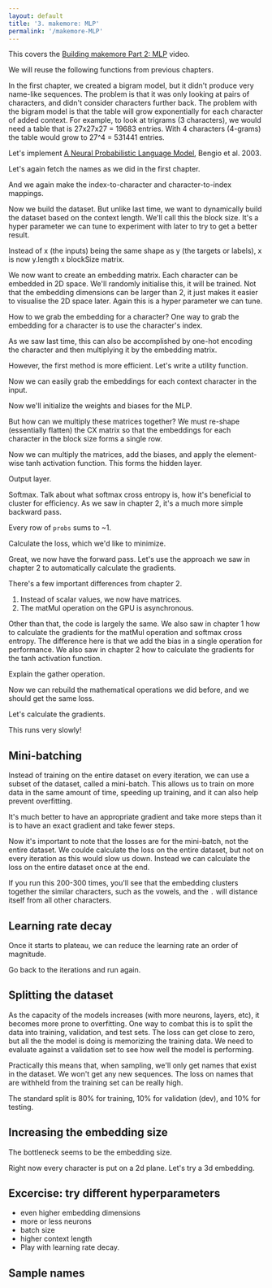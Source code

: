 ```yaml
---
layout: default
title: '3. makemore: MLP'
permalink: '/makemore-MLP'
---
```


<aside>
    This covers the <a href="https://www.youtube.com/watch?v=TCH_1BHY58I">Building makemore Part 2: MLP</a> video.
</aside>

We will reuse the following functions from previous chapters.

<script data-src="utils.js">
import { GPU } from './matmul-gpu.js';
export const { matMul, scatterAdd } = await GPU();
</script>

<script data-src="utils.js">
const matrixMixin = (Base) => class extends Base {
    #shape = new Int32Array();
    constructor(data, ...args) {
        super(data, ...args);
        this.shape = data?.shape ?? [ this.length ];
    }
    get shape() {
        return Array.from( this.#shape );
    }
    set shape( shape ) {
        if ( typeof shape === 'function' ) shape = shape( this.shape );
        if (this.length !== shape.reduce((a, b) => a * b, 1))
            throw new Error('Shape does not match data length.');
        this.#shape = new Int32Array( shape );
    }
    reshape( shape ) {
        this.shape = shape;
        return this;
    }
};
export class FloatMatrix extends matrixMixin(Float32Array) {}
export class IntMatrix extends matrixMixin(Int32Array) {}

export function createFloatMatrix( shape, fn ) {
    const length = shape.reduce((a, b) => a * b, 1);
    return new FloatMatrix( fn ? Array.from( { length }, fn ) : length ).reshape( shape );
}
</script>

In the first chapter, we created a bigram model, but it didn't produce very
name-like sequences. The problem is that it was only looking at pairs of
characters, and didn't consider characters further back. The problem with the
bigram model is that the table will grow exponentially for each character of
added context. For example, to look at trigrams (3 characters), we would need
a table that is 27x27x27 = 19683 entries. With 4 characters (4-grams) the table
would grow to 27^4 = 531441 entries.

Let's implement [A Neural Probabilistic Language
Model](https://www.jmlr.org/papers/volume3/bengio03a/bengio03a.pdf), Bengio et al. 2003.

Let's again fetch the names as we did in the first chapter.

<script>
const response = await fetch('https://raw.githubusercontent.com/karpathy/makemore/master/names.txt');
const text = await response.text();
const names = text.split('\n');
</script>

And we again make the index-to-character and character-to-index mappings.

<script>
const indexToCharMap = [ '.', ...new Set( names.join('') ) ].sort();
const stringToCharMap = {};

for ( let i = indexToCharMap.length; i--; ) {
    stringToCharMap[ indexToCharMap[ i ] ] = i;
}
</script>

Now we build the dataset. But unlike last time, we want to dynamically build the
dataset based on the context length. We'll call this the block size. It's a
hyper parameter we can tune to experiment with later to try to get a better
result.

<script data-src="utils.js">
export function buildDataSet( names, stringToCharMap, blockSize ) {
    let X = [];
    let Y = [];

    for ( const name of names ) {
        const context = '.'.repeat( blockSize ) + name + '.';
        let i = blockSize;
        while ( context[ i ] ) {
            const x = context.slice( i - blockSize, i );
            const y = context[ i ];
            X.push( ...[ ...x ].map( ( char ) => stringToCharMap[ char ] ) );
            Y.push( stringToCharMap[ y ] );
            i++;
        }
    }

    return [
        new IntMatrix( X ).reshape( [ X.length / blockSize, blockSize ] ),
        new IntMatrix( Y ).reshape( [ Y.length ] )
    ];
}
</script>

<script>
const hyperParameters = { blockSize: 3 };
const [ X, Y ] = buildDataSet( names, stringToCharMap, hyperParameters.blockSize );
</script>

Instead of x (the inputs) being the same shape as y (the targets or labels), x
is now y.length x blockSize matrix.

We now want to create an embedding matrix. Each character can be embedded in
2D space. We'll randomly initialise this, it will be trained. Not that the
embedding dimensions can be larger than 2, it just makes it easier to visualise
the 2D space later. Again this is a hyper parameter we can tune.

<script>
import {
    random,
    oneHot,
    transpose,
    softmaxByRow,
    negativeLogLikelihood,
    softmaxCrossEntropyGradient,
    sample
} from './1-bigram-utils.js';
</script>

<script>
hyperParameters.embeddingDimensions = 2;
const totalChars = indexToCharMap.length;
const CData = createFloatMatrix( [ totalChars, hyperParameters.embeddingDimensions ], random );
</script>

How to we grab the embedding for a character? One way to grab the embedding for
a character is to use the character's index.

<script>
const indexOfB = stringToCharMap[ 'b' ];
const embeddingForB = [
    CData[ indexOfB * hyperParameters.embeddingDimensions + 0 ],
    CData[ indexOfB * hyperParameters.embeddingDimensions + 1 ],
];
</script>

As we saw last time, this can also be accomplished by one-hot encoding the
character and then multiplying it by the embedding matrix.

<script>
const oneHotForB = oneHot( [ indexOfB ], totalChars );
const embeddingForB = await matMul( oneHotForB, CData );
</script>

However, the first method is more efficient. Let's write a utility function.

<script data-src="utils.js">
export function gather(A, indices) {
    const shape = indices.shape ?? [ indices.length ];
    if (A.shape.length !== 2) {
        const R = createFloatMatrix( shape );
        for (let i = indices.length; i--;) {
            R[i] = A[indices[i]];
        }
        return R;
    }
    const Dim = A.shape[1];
    const R = createFloatMatrix( [...shape, Dim] );
    for (let i = indices.length; i--;) {
        const index = indices[i];
        for (let j = Dim; j--;) {
            R[i * Dim + j] = A[index * Dim + j];
        }
    }
    return R;
}
</script>

<script>
const embeddingForB = gather( CData, new Int32Array( [ indexOfB ] ) );
</script>

Now we can easily grab the embeddings for each context character in the input.

<script >
const CX = gather( CData, X );
</script>

Now we'll initialize the weights and biases for the MLP.

<script>
hyperParameters.neurons = 100;
const { embeddingDimensions, blockSize, neurons } = hyperParameters;
const W1Data = createFloatMatrix( [ embeddingDimensions * blockSize, neurons ], random );
const b1Data = createFloatMatrix( [ neurons ], random );
</script>

But how can we multiply these matrices together? We must re-shape (essentially
flatten) the CX matrix so that the embeddings for each character in the block
size forms a single row.

<script>
const { embeddingDimensions, blockSize } = hyperParameters;
const CXReshaped = new FloatMatrix( CX ).reshape( [ X.shape[ 0 ], embeddingDimensions * blockSize ] );
</script>

Now we can multiply the matrices, add the biases, and apply the element-wise
tanh activation function. This forms the hidden layer.

<script data-src="utils.js">
export async function matMulBias( A, B, bias ) {
    const data = await matMul(A, B);
    if ( ! bias ) return data;
    const [ m, n ] = data.shape;
    if (n !== bias.length ) {
        throw new Error('Bias vector dimension does not match the resulting matrix rows.');
    }
    // Add the biases to every row.
    for ( let m_ = m; m_--; ) {
        for ( let n_ = n; n_--; ) {
            data[ m_ * n + n_ ] += bias[ n_ ];
        }
    }
    return data;
}
</script>

<script>
const h = await matMulBias( CXReshaped, W1Data, b1Data );
// Activation function.
for ( let i = h.length; i--; ) h[ i ] = Math.tanh( h[ i ] );
</script>

Output layer.

<script>
const { neurons } = hyperParameters;
const W2Data = createFloatMatrix( [ neurons, totalChars ], random );
const b2Data = createFloatMatrix( [ totalChars ], random );
const logits = await matMul( h, W2Data );
const [ m, n ] = logits.shape;
// Add the biases to every row.
for ( let m_ = m; m_--; ) {
    for ( let n_ = n; n_--; ) {
        logits[ m_ * n + n_ ] += b2Data[ n_ ];
    }
}
</script>

Softmax. Talk about what softmax cross entropy is, how it's beneficial to
cluster for efficiency. As we saw in chapter 2, it's a much more simple backward
pass.

<script>
const probs = softmaxByRow( logits );
</script>

Every row of `probs` sums to ~1.

<script>
const row1 = createFloatMatrix( [ 1, totalChars ] );
for ( let i = totalChars; i--; ) {
    row1[ 0 * totalChars + i ] = probs[ 0 * totalChars + i ];
}
const sumOfRow1 = row1.reduce( ( a, b ) => a + b, 0 );
</script>

Calculate the loss, which we'd like to minimize.

<script>
const mean = negativeLogLikelihood( probs, Y );
</script>

Great, we now have the forward pass. Let's use the approach we saw in chapter 2
to automatically calculate the gradients.

There's a few important differences from chapter 2.

1. Instead of scalar values, we now have matrices.
2. The matMul operation on the GPU is asynchronous.

Other than that, the code is largely the same. We also saw in chapter 1 how to
calculate the gradients for the matMul operation and softmax cross entropy. The
difference here is that we add the bias in a single operation for performance.
We also saw in chapter 2 how to calculate the gradients for the tanh activation
function.

Explain the gather operation.

<script data-src="utils.js">
import { getTopologicalOrder } from './2-autograd-utils.js';
import {
    transpose,
    softmaxByRow,
    negativeLogLikelihood,
    softmaxCrossEntropyGradient,
} from './1-bigram-utils.js';
window.forwardTimes = [];
window.backwardTimes = [];
export class Value {
    static operations = new Map();
    _dependents = [];
    constructor(data, _children = [], _op) {
        this.data = data;
        this._op = _op;
        this._prev = _children;
        for ( const child of this._prev ) {
            if ( child instanceof Value ) child._dependents.push( this );
        }
    }

    static addOperation(operation, forward) {
        this.operations.set(operation, forward);
        this.prototype[operation] = function (...args) {
            return new Value(null, [this, ...args], operation);
        };
    }

    async _forward() {
        if (this._forwardReady) return this._forwardReady;

        this._forwardReady = (async () => {
            if (!this._op) {
                if (this.data === null) {
                    throw new Error("Leaf node has no data during forward pass.");
                }
                return this.data;
            }

            const args = this._prev;

            // Wait for all child nodes
            await Promise.all(args.map(arg => arg instanceof Value ? arg._forward() : null));

            const inputData = args.map(arg => arg instanceof Value ? arg.data : arg);

            const opFn = Value.operations.get(this._op);
            if (!opFn) throw new Error(`Missing operation handler for op: ${this._op}`);

            const start = performance.now();
            const [data, calculateGrad] = await opFn(...inputData);
            const end = performance.now();
            window.forwardTimes.push({ label: this._op, start, end });

            this.data = data;

            this._backward = async () => {
                const start = performance.now();
                const grads = await calculateGrad(this.grad);
                for (let i = 0; i < grads.length; i++) {
                    const child = args[i];
                    if (child instanceof Value) {
                        child.grad = child.grad ? add(child.grad, grads[i]) : grads[i];
                    }
                }
                const end = performance.now();
                window.backwardTimes.push({ label: this._op, start, end });
            };

            return data;
        })();

        return this._forwardReady;
    }

    async backward() {
        const reversed = getTopologicalOrder(this).reverse();

        for (const node of reversed) {
            node.grad = null;
        }

        this.grad = createFloatMatrix(this.data.shape ?? [1]).fill(1);

        for (const node of reversed) {
            await node._backward?.();
        }
    }

    // async backward() {
    //     // 1) topo‑sort & reverse to get “downstream → upstream”
    //     const revTopo = getTopologicalOrder(this).reverse();

    //     for (const node of revTopo) {
    //         node.grad = node === this ? createFloatMatrix(this.data.shape ?? [1]).fill(1) : null;
    //         node._backwardReady = (async () => {
    //             await Promise.all( node._dependents.map( async dep => await dep._backwardReady ) );
    //             if ( node._backward ) await node._backward();
    //         })();
    //     }

    //     await Promise.all( revTopo.map(node => node._backwardReady) );
    // }

    forward() {
        const order = getTopologicalOrder(this);

        for (const node of order) {
            delete node._forwardReady;
        }

        return this._forward();
    }
}

function add( A, B ) {
    if ( A.shape.toString() !== B.shape.toString() ) {
        throw new Error( 'Matrix dimensions do not match.' );
    }

    const C = new FloatMatrix( A );
    for ( let i = C.length; i--; ) C[ i ] += B[ i ];
    return C;
}

Value.addOperation( 'matMulBias', async ( A, B, bias ) => [
    await matMulBias( A, B, bias ),
    async ( grad ) => {
        const [ m, n ] = grad.shape;
        const biasGrad = createFloatMatrix( [ n ] );
        // Gradients for the biases are the sum of the gradients for
        // each row.
        for ( let m_ = m; m_--; ) {
            for ( let n_ = n; n_--; ) {
                biasGrad[ n_ ] += grad[ m_ * n + n_ ];
            }
        }
        return [
            await matMul( grad, transpose( B ) ),
            await matMul( transpose( A ), grad ),
            biasGrad
        ];
    }
] );

Value.addOperation( 'tanh', ( A ) => {
    const data = new FloatMatrix( A );
    for ( let i = data.length; i--; ) data[ i ] = Math.tanh( data[ i ] );
    return [
        data,
        ( grad ) => {
            const B = new FloatMatrix( grad );
            for ( let i = B.length; i--; ) B[ i ] *= ( 1 - Math.pow( data[ i ], 2 ) );
            return [B];
        }
    ];
} );

Value.addOperation( 'gather', ( A, indices ) => [
    gather( A, indices ),
    async ( grad ) => {
        const B = grad;
        let dA;
        if ( A.shape.length !== 2 ) {
            dA = createFloatMatrix( A.shape );
            for ( let i = B.length; i--; ) dA[ indices[i] ] += B[i];
        } else {
            dA = await scatterAdd( grad, indices, A.shape );
        }
        return [dA];
    }
] );

Value.addOperation( 'softmaxCrossEntropy', ( A, indices ) => {
    const data = softmaxByRow( A );
    return [
        negativeLogLikelihood( data, indices ),
        () => [ softmaxCrossEntropyGradient( data, indices ) ]
    ];
} );

Value.addOperation( 'reshape', ( A, shape ) => [
    new FloatMatrix( A ).reshape( shape ),
    ( grad ) => [ new FloatMatrix( grad ).reshape( A.shape ) ]
] );
</script>

Now we can rebuild the mathematical operations we did before, and we should get
the same loss.

<script>
function logitFn( X ) {
    const { embeddingDimensions, blockSize } = hyperParameters;
    const { C, W1, b1, W2, b2 } = params;
    const embedding = C.gather( X ).reshape( [ X.shape[ 0 ], embeddingDimensions * blockSize ] );
    const hidden = embedding.matMulBias( W1, b1 ).tanh();
    return hidden.matMulBias( W2, b2 );
}
const C = new Value( CData );
const W1 = new Value( W1Data );
const b1 = new Value( b1Data );
const W2 = new Value( W2Data );
const b2 = new Value( b2Data );
const params = { C, W1, b1, W2, b2 };
const loss = logitFn( X ).softmaxCrossEntropy( Y );
await loss.forward();
await loss.backward();
</script>

Let's calculate the gradients.

<script>
hyperParameters.learningRate = 0.1;
const losses = [];
</script>

<script>
export { default as Plotly } from 'https://cdn.jsdelivr.net/npm/plotly.js-dist@2.26.2/+esm';
const graphs = [ document.createElement( 'div' ), document.createElement( 'div' ) ];
</script>

<script>
async function createLossesGraph( element, losses ) {
    await Plotly.react(
        element,
        [ { x: losses.map( ( _, i ) => i ), y: losses } ],
        {
            width: 500, height: 500,
            yaxis: { title: 'Loss', type: 'log' },
            xaxis: { title: 'Iterations' }
        },
        { displayModeBar: false }
    );
}
export async function createEmbeddingGraph( element, C ) {
    await Plotly.react(element, [
        {
            // get even indices from C.
            x: Array.from( C.data ).filter( ( _, i ) => i % 2 ),
            // get uneven indices from C.
            y: Array.from( C.data ).filter( ( _, i ) => ! ( i % 2 ) ),
            text: indexToCharMap,
            mode: 'markers+text',
            type: 'scatter',
            name: 'Embedding',
            marker: {
                size: 14,
                color: '#fff',
                line: { color: 'rgb(0,0,0)', width: 1 }
            }
        }
    ], {
        width: 500, height: 500,
        title: 'Embedding'
    });
}
</script>

<script>
const iterations = 5;
print(graphs);
for ( let i = 0; i < iterations; i++ ) {
    await loss.forward();
    losses.push( loss.data );
    await loss.backward();
    for ( const param of Object.values( params ) ) {
        for ( let i = param.data.length; i--; ) {
            param.data[ i ] -= hyperParameters.learningRate * param.grad[ i ];
        }
    }
    await createLossesGraph( graphs[0], losses );
    await createEmbeddingGraph( graphs[1], C );
}
</script>

This runs very slowly!

## Mini-batching

Instead of training on the entire dataset on every iteration, we can use a
subset of the dataset, called a mini-batch. This allows us to train on more data
in the same amount of time, speeding up training, and it can also help prevent
overfitting.

<script>
const batchLosses = [];
function resetParameters() {
    const { embeddingDimensions, blockSize, neurons } = hyperParameters;
    const { C, W1, b1, W2, b2 } = params;
    C.data = createFloatMatrix( [ totalChars, embeddingDimensions ], random );
    W1.data = createFloatMatrix( [ embeddingDimensions * blockSize, neurons ], random );
    b1.data = createFloatMatrix( [ neurons ], random );
    W2.data = createFloatMatrix( [ neurons, totalChars ], random );
    b2.data = createFloatMatrix( [ totalChars ], random );
    losses.length = 0;
    batchLosses.length = 0;
}
resetParameters();
hyperParameters.batchSize = 32;
</script>

It's much better to have an appropriate gradient and take more steps than it is
to have an exact gradient and take fewer steps.

Now it's important to note that the losses are for the mini-batch, not the
entire dataset. We coulde calculate the loss on the entire dataset, but not on
every iteration as this would slow us down. Instead we can calculate the loss
on the entire dataset once at the end.

<script data-src="utils.js">
export async function createLossesGraph( element, batchLosses, losses ) {
    Plotly.react(element, [
        {
            y: batchLosses,
            name: 'Batch losses',
        },
        {
            y: losses,
            x: Array.from( losses ).map( ( _, i ) => ( i + 1 ) * batchLosses.length / losses.length ),
            name: 'Training losses',
        },
    ], {
        title: 'Losses',
        width: 500,
        height: 500,
        yaxis: { title: 'Loss', type: 'log' },
        xaxis: { title: 'Iterations' }
    });
}
</script>

<script data-src="utils.js">
export function miniBatch( X, Y, batchSize ) {
    const indices = Int32Array.from( { length: batchSize }, () => Math.random() * X.shape[ 0 ] );
    return [ gather( X, indices ), gather( Y, indices ) ];
}
</script>

<script>
const iterations = 100;
print(graphs);
for ( let i = 0; i < iterations; i++ ) {
    const [ Xbatch, Ybatch ] = miniBatch( X, Y, hyperParameters.batchSize );
    const loss = logitFn( Xbatch ).softmaxCrossEntropy( Ybatch );
    await loss.forward();
    batchLosses.push( loss.data );
    await loss.backward();
    for ( const param of Object.values( params ) ) {
        for ( let i = param.data.length; i--; ) {
            param.data[ i ] -= hyperParameters.learningRate * param.grad[ i ];
        }
    }

    if ( batchLosses.length % 100 === 0 ) {
        const loss = logitFn( X ).softmaxCrossEntropy( Y );
        await loss.forward();
        losses.push( loss.data );
    }

    await createLossesGraph( graphs[0], batchLosses, losses );
    await createEmbeddingGraph( graphs[1], C );
}
</script>

If you run this 200-300 times, you'll see that the embedding clusters together
the similar characters, such as the vowels, and the `.` will distance itself
from all other characters.

## Learning rate decay

Once it starts to plateau, we can reduce the learning rate an order of
magnitude.

<script>
hyperParameters.learningRate = 0.01;
</script>

Go back to the iterations and run again.

## Splitting the dataset

As the capacity of the models increases (with more neurons, layers, etc), it
becomes more prone to overfitting. One way to combat this is to split the data
into training, validation, and test sets. The loss can get close to zero, but
all the the model is doing is memorizing the training data. We need to evaluate
against a validation set to see how well the model is performing.

Practically this means that, when sampling, we'll only get names that exist in
the dataset. We won't get any new sequences. The loss on names that are withheld
from the training set can be really high.

The standard split is 80% for training, 10% for validation (dev), and 10% for testing.

<script data-src="utils.js">
export function shuffle( array ) {
  let i = array.length;
  while (i--) {
    const randomIndex = Math.floor(Math.random() * i);
    [array[i], array[randomIndex]] = [array[randomIndex], array[i]];
  }
}
</script>

<script>
shuffle( names );
const n1 = Math.floor( names.length * 0.8 );
const n2 = Math.floor( names.length * 0.9 );
const { blockSize } = hyperParameters;
const [ Xtr, Ytr ] = buildDataSet( names.slice( 0, n1 ), stringToCharMap, blockSize );
const [ Xdev, Ydev ] = buildDataSet( names.slice( n1, n2 ), stringToCharMap, blockSize );
const [ Xte, Yte ] = buildDataSet( names.slice( n2 ), stringToCharMap, blockSize );
</script>

<script>
resetParameters();
hyperParameters.learningRate = 0.1;
</script>

<script>
const iterations = 100;
print(graphs);
for ( let i = 0; i < iterations; i++ ) {
    const [ Xbatch, Ybatch ] = miniBatch( Xtr, Ytr, hyperParameters.batchSize );
    const loss = logitFn( Xbatch ).softmaxCrossEntropy( Ybatch );
    await loss.forward();
    batchLosses.push( loss.data );
    await loss.backward();
    for ( const param of Object.values( params ) ) {
        for ( let i = param.data.length; i--; ) {
            param.data[ i ] -= hyperParameters.learningRate * param.grad[ i ];
        }
    }

    if ( batchLosses.length % 100 === 0 ) {
        const loss = logitFn( Xdev ).softmaxCrossEntropy( Ydev );
        await loss.forward();
        losses.push( loss.data );
    }

    await createLossesGraph( graphs[0], batchLosses, losses );
    await createEmbeddingGraph( graphs[1], C );
}
</script>

## Increasing the embedding size

The bottleneck seems to be the embedding size.

Right now every character is put on a 2d plane. Let's try a 3d embedding.

<script>
hyperParameters.embeddingDimensions = 3;
resetParameters();
</script>

<script>
async function create3DEmbeddingGraph( element, C ) {
    await Plotly.react(element, [
        {
            x: Array.from( C.data ).filter( ( _, i ) => i % 3 === 0 ),
            y: Array.from( C.data ).filter( ( _, i ) => i % 3 === 1 ),
            z: Array.from( C.data ).filter( ( _, i ) => i % 3 === 2 ),
            text: indexToCharMap,
            mode: 'markers+text',
            type: 'scatter3d',
            name: 'Embedding',
            marker: { size: 5, color: '#000' }
        }
    ], {
        width: 500,
        height: 500,
        title: 'Embedding'
    });
}
</script>

<script>
const iterations = 100;
print(graphs);
for ( let i = 0; i < iterations; i++ ) {
    const [ Xbatch, Ybatch ] = miniBatch( Xtr, Ytr, hyperParameters.batchSize );
    const loss = logitFn( Xbatch ).softmaxCrossEntropy( Ybatch );
    await loss.forward();
    batchLosses.push( loss.data );
    await loss.backward();
    for ( const param of Object.values( params ) ) {
        for ( let i = param.data.length; i--; ) {
            param.data[ i ] -= hyperParameters.learningRate * param.grad[ i ];
        }
    }

    if ( batchLosses.length % 100 === 0 ) {
        const loss = logitFn( Xdev ).softmaxCrossEntropy( Ydev );
        await loss.forward();
        losses.push( loss.data );
    }

    await createLossesGraph( graphs[0], batchLosses, losses );
    await create3DEmbeddingGraph( graphs[1], C );
}
</script>

## Excercise: try different hyperparameters

* even higher embedding dimensions
* more or less neurons
* batch size
* higher context length
* Play with learning rate decay.

<script>
print(hyperParameters);
</script>

## Sample names

<script>
export const names = [];
const { blockSize } = hyperParameters;

for (let i = 0; i < 5; i++) {
    let out = Array( blockSize ).fill( 0 );

    do {
        const context = new FloatMatrix( out.slice( -blockSize ) ).reshape( [ 1, blockSize ] );
        const logits = logitFn( context );
        await logits.forward();
        const probs = softmaxByRow( logits.data );
        const ix = sample( probs );
        out.push( ix );
    } while ( out[ out.length - 1 ] !== 0 );

    names.push( out.slice( blockSize, -1 ).map( ( i ) => indexToCharMap[ i ] ).join( '' ) );
}
</script>
